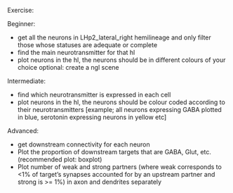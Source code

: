 Exercise:

Beginner:
- get all the neurons in LHp2_lateral_right hemilineage and only filter those whose statuses are adequate or complete
- find the main neurotransmitter for that hl
- plot neurons in the hl, the neurons should be in different colours of your choice
optional: create a ngl scene

Intermediate:
- find which neurotransmitter is expressed in each cell
- plot neurons in the hl, the neurons should be colour coded according to their neurotransmitters [example; all neurons expressing GABA plotted in blue, serotonin expressing neurons in yellow etc]

Advanced:
- get downstream connectivity for each neuron
- Plot the proportion of downstream targets that are GABA, Glut, etc. (recommended plot: boxplot)
- Plot number of weak and strong partners (where weak corresponds to <1% of target’s synapses accounted for by an upstream partner and strong is >= 1%) in axon and dendrites separately
